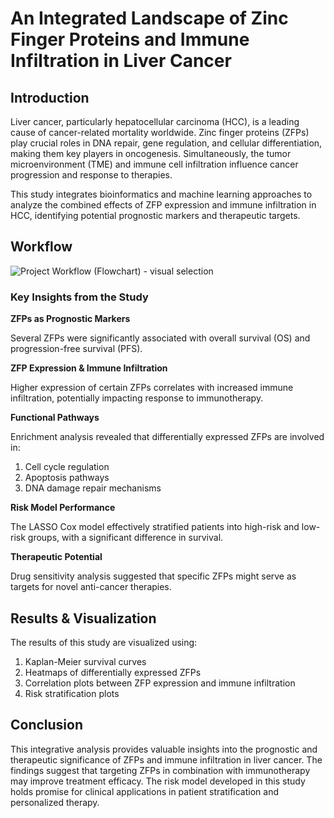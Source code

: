# An Integrated Landscape of Zinc Finger Proteins and Immune Infiltration in Liver Cancer

## Introduction

Liver cancer, particularly hepatocellular carcinoma (HCC), is a leading cause of cancer-related mortality worldwide. Zinc finger proteins (ZFPs) play crucial roles in DNA repair, gene regulation, and cellular differentiation, making them key players in oncogenesis. Simultaneously, the tumor microenvironment (TME) and immune cell infiltration influence cancer progression and response to therapies.

This study integrates bioinformatics and machine learning approaches to analyze the combined effects of ZFP expression and immune infiltration in HCC, identifying potential prognostic markers and therapeutic targets.

## Workflow
![Project Workflow (Flowchart) - visual selection](https://github.com/user-attachments/assets/1ad793fb-7ee7-4211-ac2b-4150ba0c35d7)

### Key Insights from the Study

**ZFPs as Prognostic Markers**

Several ZFPs were significantly associated with overall survival (OS) and progression-free survival (PFS).
  
**ZFP Expression & Immune Infiltration**

Higher expression of certain ZFPs correlates with increased immune infiltration, potentially impacting response to immunotherapy.

**Functional Pathways**

Enrichment analysis revealed that differentially expressed ZFPs are involved in:

1. Cell cycle regulation
2. Apoptosis pathways
3. DNA damage repair mechanisms

**Risk Model Performance**

The LASSO Cox model effectively stratified patients into high-risk and low-risk groups, with a significant difference in survival.

**Therapeutic Potential**

Drug sensitivity analysis suggested that specific ZFPs might serve as targets for novel anti-cancer therapies.

## Results & Visualization

The results of this study are visualized using:

1. Kaplan-Meier survival curves
2. Heatmaps of differentially expressed ZFPs
3. Correlation plots between ZFP expression and immune infiltration
4. Risk stratification plots

## Conclusion

This integrative analysis provides valuable insights into the prognostic and therapeutic significance of ZFPs and immune infiltration in liver cancer. The findings suggest that targeting ZFPs in combination with immunotherapy may improve treatment efficacy. The risk model developed in this study holds promise for clinical applications in patient stratification and personalized therapy.
